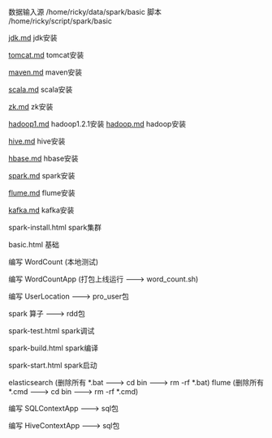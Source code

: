 数据输入源 /home/ricky/data/spark/basic
脚本 /home/ricky/script/spark/basic

[jdk.md](https://github.com/pengfen/spark-learn/blob/master/src/main/scala/spark/basic/jdk.md)    jdk安装

[tomcat.md](https://github.com/pengfen/spark-learn/blob/master/src/main/scala/spark/basic/tomcat.md) tomcat安装

[maven.md](https://github.com/pengfen/spark-learn/blob/master/src/main/scala/spark/basic/maven.md) maven安装

[scala.md](https://github.com/pengfen/spark-learn/blob/master/src/main/scala/spark/basic/scala.md) scala安装

[zk.md](https://github.com/pengfen/spark-learn/blob/master/src/main/scala/spark/basic/zk.md)  zk安装

[hadoop1.md](https://github.com/pengfen/spark-learn/blob/master/src/main/scala/spark/basic/hadoop1.md) hadoop1.2.1安装
[hadoop.md](https://github.com/pengfen/spark-learn/blob/master/src/main/scala/spark/basic/hadoop.md) hadoop安装

[hive.md](https://github.com/pengfen/spark-learn/blob/master/src/main/scala/spark/basic/hive.md) hive安装

[hbase.md](https://github.com/pengfen/spark-learn/blob/master/src/main/scala/spark/basic/hbase.md) hbase安装

[spark.md](https://github.com/pengfen/spark-learn/blob/master/src/main/scala/spark/basic/spark.md) spark安装

[flume.md](https://github.com/pengfen/spark-learn/blob/master/src/main/scala/spark/basic/flume.md) flume安装

[kafka.md](https://github.com/pengfen/spark-learn/blob/master/src/main/scala/spark/basic/kafka.md) kafka安装

spark-install.html spark集群

basic.html  基础

编写 WordCount (本地测试)

编写 WordCountApp (打包上线运行 ---> word_count.sh)

编写 UserLocation ---> pro_user包

spark 算子 ---> rdd包

spark-test.html spark调试

spark-build.html spark编译

spark-start.html spark启动

elasticsearch (删除所有 *.bat ---> cd bin ---> rm -rf *.bat)
flume (删除所有 *.cmd ---> cd bin ---> rm -rf *.cmd)


编写 SQLContextApp ---> sql包

编写 HiveContextApp ---> sql包
